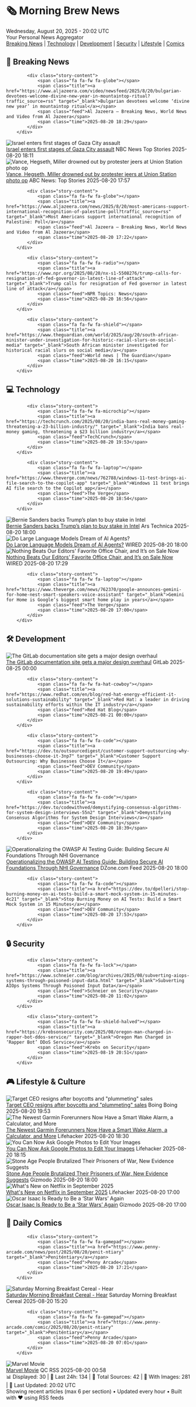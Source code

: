 <!-- Processing 54 RSS feeds at 2025-08-20 20:01:56 UTC -->
<!-- Processing: Penny Arcade -->
<!-- Processing: Cyanide & Happiness -->
<!-- Processing: Questionable Content -->
<!-- Processing: Girl Genius -->
<!-- Processing: CNN Top Stories -->
<!-- Processing: CNN Breaking News -->
<!-- Processing: BBC Breaking News -->
<!-- Processing: Reuters Top News -->
<!-- Processing: NBC News Breaking -->
<!-- Processing: Sky News World -->
<!-- Processing: TechCrunch -->
<!-- Processing: O'Reilly Radar -->
<!-- Processing: Lobsters Python -->
<!-- Processing: Dev.to -->
<!-- Processing: StackOverflow Blog -->
<!-- Processing: Phoronix Linux News -->
<!-- Processing: DistroWatch -->
<!-- Processing: Linux.com -->
<!-- Processing: GitHub Blog -->
<!-- Processing: Martin Fowler -->
<!-- Processing: Lifehacker -->
<!-- Processing: Boing Boing -->
<!-- Processing: Krebs on Security -->
<!-- Processing: Schneier on Security -->
<!-- Generated 6 new posts out of 24 feeds processed -->
<div class="newspaper-header">
    <h1 class="newspaper-title">🗞️ Morning Brew News</h1>
    <div class="newspaper-date">Wednesday, August 20, 2025 - 20:02 UTC</div>
    <div class="newspaper-subtitle">Your Personal News Aggregator</div>
</div>

<div class="newspaper-nav">
    <a href="#breaking">Breaking News</a> |
    <a href="#tech">Technology</a> |
    <a href="#dev">Development</a> |
    <a href="#security">Security</a> |
    <a href="#lifestyle">Lifestyle</a> |
    <a href="#webcomics">Comics</a>
</div>

<div class="news-section breaking-news" id="breaking">
<h2 class="section-header">🚨 Breaking News</h2>
<div class="stories-container">
<div class="story">
            
            <div class="story-content">
                <span class="fa fa-fw fa-globe"></span>
                <span class="title"><a href="https://www.aljazeera.com/video/newsfeed/2025/8/20/bulgarian-devotees-welcome-divine-new-year-in-mountaintop-ritual?traffic_source=rss" target="_blank">Bulgarian devotees welcome ‘divine new year’ in mountaintop ritual</a></span>
                <span class="feed">Al Jazeera – Breaking News, World News and Video from Al Jazeera</span>
                <span class="time">2025-08-20 18:29</span>
            </div>
        </div>
<div class="story">
            <img src="https://media-cldnry.s-nbcnews.com/image/upload/t_fit_1500w/mpx/2704722219/2025_08/1755713498270_now_daily_b_brk_gaza_assault_250820_1920x1080-ks0mbo.jpg" alt="Israel enters first stages of Gaza City assault" class="story-image" loading="lazy" onerror="this.style.display='none'">
            <div class="story-content">
                <span class="fa fa-fw fa-broadcast-tower"></span>
                <span class="title"><a href="https://www.nbcnews.com/now/video/israel-enters-first-stages-of-gaza-city-assault-245367877939" target="_blank">Israel enters first stages of Gaza City assault</a></span>
                <span class="feed">NBC News Top Stories</span>
                <span class="time">2025-08-20 18:11</span>
            </div>
        </div>
<div class="story">
            <img src="https://s.abcnews.com/images/US/jd-vance-1-ap-gmh-250820_1755709548040_hpMain_4x3t_384.jpg" alt="Vance, Hegseth, Miller drowned out by protester jeers at Union Station photo op" class="story-image" loading="lazy" onerror="this.style.display='none'">
            <div class="story-content">
                <span class="fa fa-fw fa-tv"></span>
                <span class="title"><a href="https://abcnews.go.com/Politics/protesters-heckle-vance-hegseth-miller-photo-op-dc/story?id=124815308" target="_blank">Vance, Hegseth, Miller drowned out by protester jeers at Union Station photo op</a></span>
                <span class="feed">ABC News: Top Stories</span>
                <span class="time">2025-08-20 17:57</span>
            </div>
        </div>
<div class="story">
            
            <div class="story-content">
                <span class="fa fa-fw fa-globe"></span>
                <span class="title"><a href="https://www.aljazeera.com/news/2025/8/20/most-americans-support-international-recognition-of-palestine-poll?traffic_source=rss" target="_blank">Most Americans support international recognition of Palestine: Poll</a></span>
                <span class="feed">Al Jazeera – Breaking News, World News and Video from Al Jazeera</span>
                <span class="time">2025-08-20 17:22</span>
            </div>
        </div>
<div class="story">
            
            <div class="story-content">
                <span class="fa fa-fw fa-radio"></span>
                <span class="title"><a href="https://www.npr.org/2025/08/20/nx-s1-5508276/trump-calls-for-resignation-of-fed-governor-in-latest-line-of-attack" target="_blank">Trump calls for resignation of Fed governor in latest line of attack</a></span>
                <span class="feed">NPR Topics: News</span>
                <span class="time">2025-08-20 16:56</span>
            </div>
        </div>
<div class="story">
            
            <div class="story-content">
                <span class="fa fa-fw fa-shield"></span>
                <span class="title"><a href="https://www.theguardian.com/world/2025/aug/20/south-african-minister-under-investigation-for-historic-racial-slurs-on-social-media" target="_blank">South African minister investigated for historical racial slurs on social media</a></span>
                <span class="feed">World news | The Guardian</span>
                <span class="time">2025-08-20 16:15</span>
            </div>
        </div>
</div>
</div>
<div class="news-section tech-news" id="tech">
<h2 class="section-header">💻 Technology</h2>
<div class="stories-container">
<div class="story">
            
            <div class="story-content">
                <span class="fa fa-fw fa-microchip"></span>
                <span class="title"><a href="https://techcrunch.com/2025/08/20/india-bans-real-money-gaming-threatening-a-23-billion-industry/" target="_blank">India bans real-money gaming, threatening a $23 billion industry</a></span>
                <span class="feed">TechCrunch</span>
                <span class="time">2025-08-20 19:53</span>
            </div>
        </div>
<div class="story">
            
            <div class="story-content">
                <span class="fa fa-fw fa-laptop"></span>
                <span class="title"><a href="https://www.theverge.com/news/762788/windows-11-test-brings-ai-file-search-to-the-copilot-app" target="_blank">Windows 11 test brings AI file search to the Copilot app</a></span>
                <span class="feed">The Verge</span>
                <span class="time">2025-08-20 18:54</span>
            </div>
        </div>
<div class="story">
            <img src="https://cdn.arstechnica.net/wp-content/uploads/2025/08/GettyImages-2214461868-500x500.jpg" alt="Bernie Sanders backs Trump’s plan to buy stake in Intel" class="story-image" loading="lazy" onerror="this.style.display='none'">
            <div class="story-content">
                <span class="fa fa-fw fa-cog"></span>
                <span class="title"><a href="https://arstechnica.com/tech-policy/2025/08/bernie-sanders-backs-trumps-plan-to-buy-stake-in-intel/" target="_blank">Bernie Sanders backs Trump’s plan to buy stake in Intel</a></span>
                <span class="feed">Ars Technica</span>
                <span class="time">2025-08-20 18:00</span>
            </div>
        </div>
<div class="story">
            <img src="https://media.wired.com/photos/68a4d513fcff14d710cba18c/master/pass/AI-Lab-Sleep-Compute%20(0-00-00-21).jpg" alt="Do Large Language Models Dream of AI Agents?" class="story-image" loading="lazy" onerror="this.style.display='none'">
            <div class="story-content">
                <span class="fa fa-fw fa-bolt"></span>
                <span class="title"><a href="https://www.wired.com/story/sleeptime-compute-chatbots-memory/" target="_blank">Do Large Language Models Dream of AI Agents?</a></span>
                <span class="feed">WIRED</span>
                <span class="time">2025-08-20 18:00</span>
            </div>
        </div>
<div class="story">
            <img src="https://media.wired.com/photos/63efdc89de5e9cf54ad77546/master/pass/Branch-Ergonomic-Chair-2023-Gear.jpg" alt="Nothing Beats Our Editors&#x27; Favorite Office Chair, and It’s on Sale Now" class="story-image" loading="lazy" onerror="this.style.display='none'">
            <div class="story-content">
                <span class="fa fa-fw fa-bolt"></span>
                <span class="title"><a href="https://www.wired.com/story/branch-deals-labor-day/" target="_blank">Nothing Beats Our Editors&#x27; Favorite Office Chair, and It’s on Sale Now</a></span>
                <span class="feed">WIRED</span>
                <span class="time">2025-08-20 17:29</span>
            </div>
        </div>
<div class="story">
            
            <div class="story-content">
                <span class="fa fa-fw fa-laptop"></span>
                <span class="title"><a href="https://www.theverge.com/news/762370/google-announces-gemini-for-home-nest-smart-speakers-voice-assistant" target="_blank">Gemini for Home is Google’s biggest smart home play in years</a></span>
                <span class="feed">The Verge</span>
                <span class="time">2025-08-20 17:00</span>
            </div>
        </div>
</div>
</div>
<div class="news-section dev-news" id="dev">
<h2 class="section-header">🛠️ Development</h2>
<div class="stories-container">
<div class="story">
            <img src="https://res.cloudinary.com/about-gitlab-com/image/upload/v1755617168/gz45eaygeb0nizf1kwyu.png" alt="The GitLab documentation site gets a major design overhaul" class="story-image" loading="lazy" onerror="this.style.display='none'">
            <div class="story-content">
                <span class="fa fa-fw fa-gitlab"></span>
                <span class="title"><a href="https://about.gitlab.com/blog/blog-post-slug/" target="_blank">The GitLab documentation site gets a major design overhaul</a></span>
                <span class="feed">GitLab</span>
                <span class="time">2025-08-25 00:00</span>
            </div>
        </div>
<div class="story">
            
            <div class="story-content">
                <span class="fa fa-fw fa-hat-cowboy"></span>
                <span class="title"><a href="https://www.redhat.com/en/blog/red-hat-energy-efficient-it-solutions-sustainability" target="_blank">Red Hat: a leader in driving sustainability efforts within the IT industry</a></span>
                <span class="feed">Red Hat Blog</span>
                <span class="time">2025-08-21 00:00</span>
            </div>
        </div>
<div class="story">
            
            <div class="story-content">
                <span class="fa fa-fw fa-code"></span>
                <span class="title"><a href="https://dev.to/outsourcedigest/customer-support-outsourcing-why-businesses-choose-it-3np7" target="_blank">Customer Support Outsourcing: Why Businesses Choose It</a></span>
                <span class="feed">DEV Community</span>
                <span class="time">2025-08-20 19:49</span>
            </div>
        </div>
<div class="story">
            
            <div class="story-content">
                <span class="fa fa-fw fa-code"></span>
                <span class="title"><a href="https://dev.to/codewithved/demystifying-consensus-algorithms-for-system-design-interviews-55n2" target="_blank">Demystifying Consensus Algorithms for System Design Interviews</a></span>
                <span class="feed">DEV Community</span>
                <span class="time">2025-08-20 18:39</span>
            </div>
        </div>
<div class="story">
            <img src="https://dz2cdn1.dzone.com/thumbnail?fid=18567966&w=600" alt="Operationalizing the OWASP AI Testing Guide: Building Secure AI Foundations Through NHI Governance" class="story-image" loading="lazy" onerror="this.style.display='none'">
            <div class="story-content">
                <span class="fa fa-fw fa-newspaper"></span>
                <span class="title"><a href="https://dzone.com/articles/secure-ai-owasp-testing-nhi-governance" target="_blank">Operationalizing the OWASP AI Testing Guide: Building Secure AI Foundations Through NHI Governance</a></span>
                <span class="feed">DZone.com Feed</span>
                <span class="time">2025-08-20 18:00</span>
            </div>
        </div>
<div class="story">
            
            <div class="story-content">
                <span class="fa fa-fw fa-code"></span>
                <span class="title"><a href="https://dev.to/dpelleri/stop-burning-money-on-ai-tests-build-a-smart-mock-system-in-15-minutes-4c21" target="_blank">Stop Burning Money on AI Tests: Build a Smart Mock System in 15 Minutes</a></span>
                <span class="feed">DEV Community</span>
                <span class="time">2025-08-20 17:53</span>
            </div>
        </div>
</div>
</div>
<div class="news-section security-news" id="security">
<h2 class="section-header">🔒 Security</h2>
<div class="stories-container">
<div class="story">
            
            <div class="story-content">
                <span class="fa fa-fw fa-lock"></span>
                <span class="title"><a href="https://www.schneier.com/blog/archives/2025/08/subverting-aiops-systems-through-poisoned-input-data.html" target="_blank">Subverting AIOps Systems Through Poisoned Input Data</a></span>
                <span class="feed">Schneier on Security</span>
                <span class="time">2025-08-20 11:02</span>
            </div>
        </div>
<div class="story">
            
            <div class="story-content">
                <span class="fa fa-fw fa-shield-halved"></span>
                <span class="title"><a href="https://krebsonsecurity.com/2025/08/oregon-man-charged-in-rapper-bot-ddos-service/" target="_blank">Oregon Man Charged in ‘Rapper Bot’ DDoS Service</a></span>
                <span class="feed">Krebs on Security</span>
                <span class="time">2025-08-19 20:51</span>
            </div>
        </div>
</div>
</div>
<div class="news-section lifestyle-news" id="lifestyle">
<h2 class="section-header">🎮 Lifestyle & Culture</h2>
<div class="stories-container">
<div class="story">
            <img src="https://i0.wp.com/boingboing.net/wp-content/uploads/2024/07/shutterstock_1413872648-scaled.jpg?fit=2560%2C1707&amp;quality=60&amp;ssl=1" alt="Target CEO resigns after boycotts and &quot;plummeting&quot; sales" class="story-image" loading="lazy" onerror="this.style.display='none'">
            <div class="story-content">
                <span class="fa fa-fw fa-arrow-right"></span>
                <span class="title"><a href="https://boingboing.net/2025/08/20/target-ceo-resigns-after-boycotts-and-plummeting-sales.html" target="_blank">Target CEO resigns after boycotts and &quot;plummeting&quot; sales</a></span>
                <span class="feed">Boing Boing</span>
                <span class="time">2025-08-20 19:53</span>
            </div>
        </div>
<div class="story">
            <img src="https://lifehacker.com/imagery/articles/01K3467946D9BS64H2HFWT9C6Y/hero-image.jpg" alt="The Newest Garmin Forerunners Now Have a Smart Wake Alarm, a Calculator, and More" class="story-image" loading="lazy" onerror="this.style.display='none'">
            <div class="story-content">
                <span class="fa fa-fw fa-life-ring"></span>
                <span class="title"><a href="https://lifehacker.com/health/these-garmin-forerunners-now-have-a-smart-wake-alarm?utm_medium=RSS" target="_blank">The Newest Garmin Forerunners Now Have a Smart Wake Alarm, a Calculator, and More</a></span>
                <span class="feed">Lifehacker</span>
                <span class="time">2025-08-20 18:30</span>
            </div>
        </div>
<div class="story">
            <img src="https://lifehacker.com/imagery/articles/01K34A7AHSCS087R1Q4FJ42H9T/hero-image.png" alt="You Can Now Ask Google Photos to Edit Your Images" class="story-image" loading="lazy" onerror="this.style.display='none'">
            <div class="story-content">
                <span class="fa fa-fw fa-life-ring"></span>
                <span class="title"><a href="https://lifehacker.com/tech/google-photos-is-getting-voice-based-ai-editing-made-by-google-2025?utm_medium=RSS" target="_blank">You Can Now Ask Google Photos to Edit Your Images</a></span>
                <span class="feed">Lifehacker</span>
                <span class="time">2025-08-20 18:15</span>
            </div>
        </div>
<div class="story">
            <img src="https://gizmodo.com/app/uploads/2025/08/neolithic-burial.jpg" alt="Stone Age People Brutalized Their Prisoners of War, New Evidence Suggests" class="story-image" loading="lazy" onerror="this.style.display='none'">
            <div class="story-content">
                <span class="fa fa-fw fa-computer"></span>
                <span class="title"><a href="https://gizmodo.com/stone-age-people-brutalized-their-prisoners-of-war-new-evidence-suggests-2000645408" target="_blank">Stone Age People Brutalized Their Prisoners of War, New Evidence Suggests</a></span>
                <span class="feed">Gizmodo</span>
                <span class="time">2025-08-20 18:00</span>
            </div>
        </div>
<div class="story">
            <img src="https://lifehacker.com/imagery/articles/01K340W973NPGEMR7TJNP1NHCT/hero-image.png" alt="What&#x27;s New on Netflix in September 2025" class="story-image" loading="lazy" onerror="this.style.display='none'">
            <div class="story-content">
                <span class="fa fa-fw fa-life-ring"></span>
                <span class="title"><a href="https://lifehacker.com/entertainment/whats-new-on-netflix-in-september-2025?utm_medium=RSS" target="_blank">What&#x27;s New on Netflix in September 2025</a></span>
                <span class="feed">Lifehacker</span>
                <span class="time">2025-08-20 17:00</span>
            </div>
        </div>
<div class="story">
            <img src="https://gizmodo.com/app/uploads/2025/08/PoeDameron-2.jpg" alt="Oscar Isaac Is Ready to Be a ‘Star Wars’ Again" class="story-image" loading="lazy" onerror="this.style.display='none'">
            <div class="story-content">
                <span class="fa fa-fw fa-computer"></span>
                <span class="title"><a href="https://gizmodo.com/oscar-isaac-star-wars-return-poe-dameron-frankenstein-2000645648" target="_blank">Oscar Isaac Is Ready to Be a ‘Star Wars’ Again</a></span>
                <span class="feed">Gizmodo</span>
                <span class="time">2025-08-20 17:00</span>
            </div>
        </div>
</div>
</div>
<div class="news-section webcomics-section" id="webcomics">
<h2 class="section-header">🎨 Daily Comics</h2>
<div class="stories-container">
<div class="story">
            
            <div class="story-content">
                <span class="fa fa-fw fa-gamepad"></span>
                <span class="title"><a href="https://www.penny-arcade.com/news/post/2025/08/20/penit-ntiary" target="_blank">Peniténtiary</a></span>
                <span class="feed">Penny Arcade</span>
                <span class="time">2025-08-20 17:21</span>
            </div>
        </div>
<div class="story">
            <img src="https://www.smbc-comics.com/comics/1755560891-20250820.png" alt="Saturday Morning Breakfast Cereal - Hear" class="story-image" loading="lazy" onerror="this.style.display='none'">
            <div class="story-content">
                <span class="fa fa-fw fa-smile"></span>
                <span class="title"><a href="https://www.smbc-comics.com/comic/hear" target="_blank">Saturday Morning Breakfast Cereal - Hear</a></span>
                <span class="feed">Saturday Morning Breakfast Cereal</span>
                <span class="time">2025-08-20 15:20</span>
            </div>
        </div>
<div class="story">
            
            <div class="story-content">
                <span class="fa fa-fw fa-gamepad"></span>
                <span class="title"><a href="https://www.penny-arcade.com/comic/2025/08/20/penit-ntiary" target="_blank">Peniténtiary</a></span>
                <span class="feed">Penny Arcade</span>
                <span class="time">2025-08-20 07:01</span>
            </div>
        </div>
<div class="story">
            <img src="http://www.questionablecontent.net/comics/5639.png" alt="Marvel Movie" class="story-image" loading="lazy" onerror="this.style.display='none'">
            <div class="story-content">
                <span class="fa fa-fw fa-music"></span>
                <span class="title"><a href="http://questionablecontent.net/view.php?comic=5639" target="_blank">Marvel Movie</a></span>
                <span class="feed">QC RSS</span>
                <span class="time">2025-08-20 00:58</span>
            </div>
        </div>
</div>
</div>

<div class="newspaper-footer">
    <div class="stats">
        📊 Displayed: 30 | 📅 Last 24h: 134 | 📡 Total Sources: 42 | 📸 With Images: 281 |
        🔄 Last Updated: 20:02 UTC
    </div>
    <div class="footer-note">
        Showing recent articles (max 6 per section) • Updated every hour • Built with ❤️ using RSS feeds
    </div>
</div>
